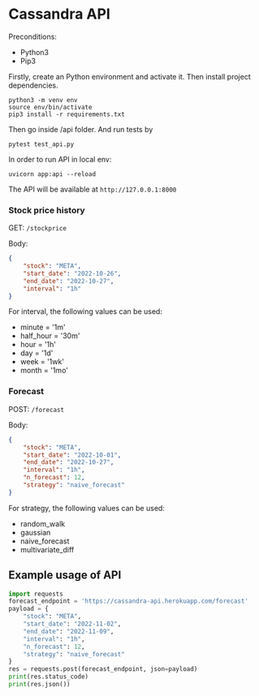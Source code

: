 # Cassandra API

  Preconditions:
* Python3
* Pip3

Firstly, create an Python environment and activate it. Then install project dependencies.

```
python3 -m venv env
source env/bin/activate
pip3 install -r requirements.txt
```

Then go inside /api folder. And run tests by 
```
pytest test_api.py
```

In order to run API in local env:
```
uvicorn app:api --reload
```

The API will be available at `http://127.0.0.1:8000`

### Stock price history

GET: `/stockprice`

Body: 
```json
{
    "stock": "META",
    "start_date": "2022-10-26",
    "end_date": "2022-10-27",
    "interval": "1h"
}
```

For interval, the following values can be used:
* minute = '1m'
* half_hour = '30m'
* hour = '1h'
* day = '1d'
* week = '1wk'
* month = '1mo'

### Forecast

POST: `/forecast`

Body: 
```json
{
    "stock": "META",
    "start_date": "2022-10-01",
    "end_date": "2022-10-27",
    "interval": "1h",
    "n_forecast": 12,
    "strategy": "naive_forecast"
}
```
For strategy, the following values can be used:
* random_walk
* gaussian
* naive_forecast
* multivariate_diff

## Example usage of API
```py
import requests
forecast_endpoint = 'https://cassandra-api.herokuapp.com/forecast'
payload = {
    "stock": "META",
    "start_date": "2022-11-02",
    "end_date": "2022-11-09",
    "interval": "1h",
    "n_forecast": 12,
    "strategy": "naive_forecast"
}
res = requests.post(forecast_endpoint, json=payload)
print(res.status_code)
print(res.json())
```
